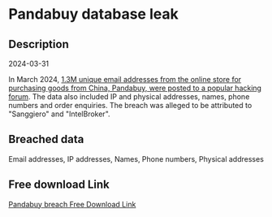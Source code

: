 # Pandabuy database leak

## Description

2024-03-31

In March 2024, <a href="https://twitter.com/troyhunt/status/1774704266500043067" target="_blank" rel="noopener">1.3M unique email addresses from the online store for purchasing goods from China, Pandabuy, were posted to a popular hacking forum</a>. The data also included IP and physical addresses, names, phone numbers and order enquiries. The breach was alleged to be attributed to &quot;Sanggiero&quot; and &quot;IntelBroker&quot;.

## Breached data

Email addresses, IP addresses, Names, Phone numbers, Physical addresses

## Free download Link

[Pandabuy breach Free Download Link](https://tinyurl.com/2b2k277t)